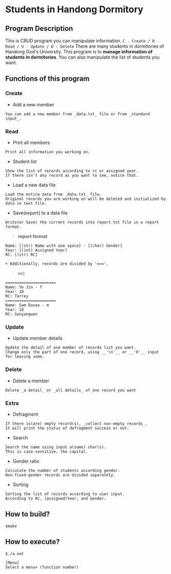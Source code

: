 # Students in Handong Dormitory

## Program Description
This is CRUD program you can manipulate information.
```C - Create / R - Read / U - Update / D - Delete```
There are many students in dormitories of Handong God's University.
This program is to **manage information of students in dormitories**.
You can also manipulate the list of students you want.

## Functions of this program
### Create
* Add a new member
```
You can add a new member from _data.txt_ file or from _standard input_.
```
### Read
* Print all members
```
Print all information you working on.
```
* Student list
```
Show the list of records according to rc or assigned year.
If there isn't any record as you want to see, notice that.
```
* Load a new data file
```
Load the entire data from _data.txt_ file.
Original records you are working on will be deleted and initialized by data in text file.
```
* Save(export) to a data file
```
Write(or Save) the current records into report.txt file in a report format.
```

>__report format__
```
Name: [(str) Name with one space] - [(char) Gender]
Year: [(int) Assigned Year]
RC: [(str) RC]
```
```
+ Additionally, records are divided by '==='.
```

>ex)
```
======================
Name: Ye Jin - f
Year: 18
RC: Torrey
======================
Name: Sam Dasoo - m
Year: 19
RC: Sonyangwon
```

### Update
* Update member details
```
Update the detail of one member of records list you want.
Change only the part of one record, using __'\n'__ or __'0'__ input for leaving same.
```

### Delete
* Delete a member
```
Delete _a detail_ or _all details_ of one record you want
```

### Extra
* Defragment
```
If there is(are) empty record(s), _collect non-empty records_.
It will print the status of defragment success or not.
```
* Search
```
Search the name using input a(some) char(s).
This is case-sensitive, the capital.
```
* Gender ratio
```
Calculate the number of students according gender.
Non-fixed-gender records are divided separately.
```
* Sorting
```
Sorting the list of records according to user input.
According to RC, (assigned)Year, and Gender.
```

## How to build?
```
$make
```

## How to execute?
```
$./a.out  

[Menu]
Select a menu> (function number)
```
